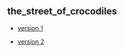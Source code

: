 ## the_street_of_crocodiles
 
 - [version 1](https://Luizastoenescu.github.io./the_street_of_crocodiles/the_street_of_crocodiles/the_street_of_crocodiles.html)

 - [version 2](https://Luizastoenescu.github.io./the_street_of_crocodiles/the_street_of_crocodiles/the_street_of_crocodiles-2.html)